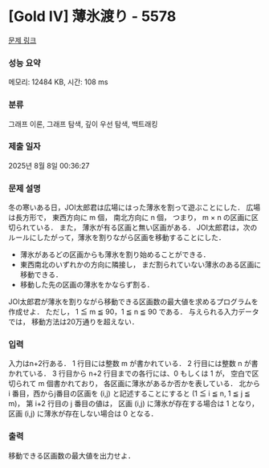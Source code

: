 # [Gold IV] 薄氷渡り - 5578 

[문제 링크](https://www.acmicpc.net/problem/5578) 

### 성능 요약

메모리: 12484 KB, 시간: 108 ms

### 분류

그래프 이론, 그래프 탐색, 깊이 우선 탐색, 백트래킹

### 제출 일자

2025년 8월 8일 00:36:27

### 문제 설명

<p>冬の寒いある日，JOI太郎君は広場にはった薄氷を割って遊ぶことにした． 広場は長方形で， 東西方向に m 個， 南北方向に n 個， つまり， m × n の区画に区切られている． また， 薄氷が有る区画と無い区画がある． JOI太郎君は，次のルールにしたがって，薄氷を割りながら区画を移動することにした．</p>

<ul>
	<li>薄氷があるどの区画からも薄氷を割り始めることができる．</li>
	<li>東西南北のいずれかの方向に隣接し， まだ割られていない薄氷のある区画に移動できる．</li>
	<li>移動した先の区画の薄氷をかならず割る．</li>
</ul>

<p>JOI太郎君が薄氷を割りながら移動できる区画数の最大値を求めるプログラムを作成せよ． ただし， 1 ≦ m ≦ 90，1 ≦ n ≦ 90 である． 与えられる入力データでは， 移動方法は20万通りを超えない．</p>

### 입력 

 <p>入力はn+2行ある． 1 行目には整数 m が書かれている． 2 行目には整数 n が書かれている． 3 行目から n+2 行目までの各行には、0 もしくは 1 が， 空白で区切られて m 個書かれており， 各区画に薄氷があるか否かを表している． 北から i 番目，西からj番目の区画を (i,j) と記述することにすると (1 ≦ i ≦ n, 1 ≦ j ≦ m)， 第 i+2 行目の j 番目の値は， 区画 (i,j) に薄氷が存在する場合は 1 となり， 区画 (i,j) に薄氷が存在しない場合は 0 となる．</p>

### 출력 

 <p>移動できる区画数の最大値を出力せよ．</p>

